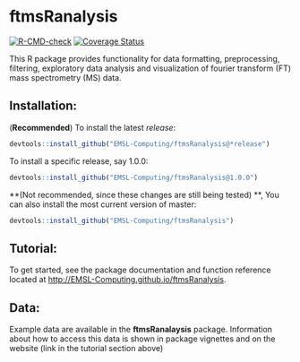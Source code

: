 # ftmsRanalysis
<!-- badges: start -->
[![R-CMD-check](https://github.com/EMSL-Computing/ftmsRanalysis/actions/workflows/R-CMD-check.yaml/badge.svg)](https://github.com/EMSL-Computing/ftmsRanalysis/actions/workflows/R-CMD-check.yaml)
[![Coverage Status](https://codecov.io/github/EMSL-Computing/ftmsRanalysis/coverage.svg?branch=master)](https://codecov.io/github/EMSL-Computing/ftmsRanalysis?branch=master)
<!-- badges: end -->

This R package provides functionality for data formatting, preprocessing, filtering, exploratory data analysis and visualization of fourier transform (FT) mass spectrometry (MS) data. 

## Installation:

(**Recommended**) To install the latest *release*:
```r
devtools::install_github("EMSL-Computing/ftmsRanalysis@*release")
```

To install a specific release, say 1.0.0:

```r
devtools::install_github("EMSL-Computing/ftmsRanalysis@1.0.0")
```

**(Not recommended, since these changes are still being tested) **, You can also install the most current version of master:

```r
devtools::install_github("EMSL-Computing/ftmsRanalysis")
```

## Tutorial:

To get started, see the package documentation and function reference located at http://EMSL-Computing.github.io/ftmsRanalysis.

## Data:

Example data are available in the __ftmsRanalaysis__ package. Information about how to access this data is shown in package vignettes and on the website (link in the tutorial section above)
 
